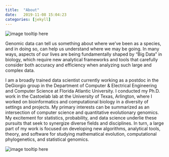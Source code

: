 ```yaml
---
title:  "About"
date:   2019-11-08 15:04:23
categories: [jekyll]
---
```

![image tooltip here](images/About3.jpg)

Genomic data can tell us something about where we’ve been as a species, and in doing so, can help us understand where we may be going. In many ways, aspects of our lives are being fundamentally shaped by “Big Data” in biology, which require new analytical frameworks and tools that carefully consider both accuracy and efficiency when analyzing such large and complex data. 

I am a broadly trained data scientist currently working as a postdoc in the DeGiorgio group in the Department of Computer & Electrical Engineering and Computer Science at Florida Atlantic University. I conducted my Ph.D. work in the Castoelab lab at the University of Texas, Arlington, where I worked on bioinformatics and computational biology in a diversity of settings and projects. My primary interests can be summarized as an intersection of computer science and quantitative evolutionary genomics. My excitement for statistics, probability, and data science underlie these pursuits that seek to synergize diverse fields and disciplines. In turn, a large part of my work is focused on developing new algorithms, analytical tools, theory, and software for studying mathematical evolution, computational phylogenetics, and statistical genomics. 

![image tooltip here](images/Image2.JPG)
